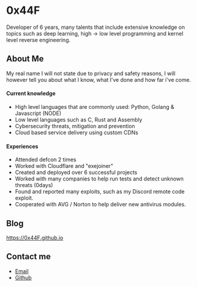 # 0x44F

Developer of 6 years, many talents that include extensive knowledge on topics such as
deep learning, high -> low level programming and kernel level reverse engineering.

## About Me

My real name I will not state due to privacy and safety reasons, I will however
tell you about what I know, what I've done and how far i've come.

#### Current knowledge
- High level languages that are commonly used: Python, Golang & Javascript (NODE)
- Low level languages such as C, Rust and Assembly
- Cybersecurity threats, mitigation and prevention
- Cloud based service delivery using custom CDNs

#### Experiences
- Attended defcon 2 times
- Worked with Cloudflare and "exejoiner"
- Created and deployed over 6 successful projects
- Worked with many companies to help run tests and detect unknown threats (0days)
- Found and reported many exploits, such as my Discord remote code exploit.
- Cooperated with AVG / Norton to help deliver new antivirus modules.

## Blog

https://0x44F.github.io

## Contact me

<ul>
<li><a href="mailto:zerox.337@tutanota.com" rel="me">Email</a>
<li><a href="https://github.com/0x44F" rel="me">Github</a>
</ul>

